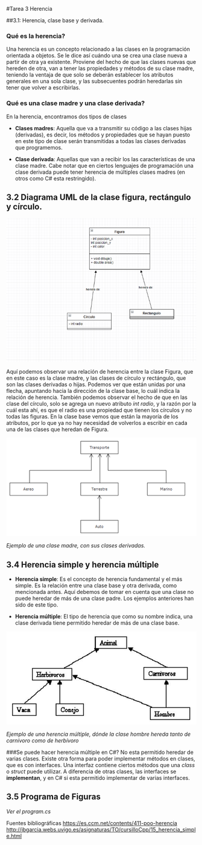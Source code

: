 #Tarea 3 Herencia

##3.1: Herencia, clase base y derivada.

### Qué es la herencia?
Una herencia es un concepto relacionado a las clases en la programación orientada a objetos. Se le dice así cuándo una se crea una clase nueva a partir de otra ya existente. Proviene del hecho de que las clases nuevas que hereden de otra, van a tener las propiedades y métodos  de su clase madre, teniendo la ventaja de que solo se deberán establecer los atributos generales en una sola clase, y las subsecuentes podrán heredarlas sin tener que volver a escribirlas.

### Qué es una clase madre y una clase derivada?
En la herencia, encontramos dos tipos de clases

*  **Clases madres**: Aquella que va a transmitir su código a las clases hijas (derivadas), es decir, los métodos y propiedades que se hayan puesto en este tipo de clase serán transmitidas a todas las clases derivadas que programemos.

* **Clase derivada**: Aquellas que van a recibir los las características de una clase madre. Cabe notar que en ciertos lenguajes de programación una clase derivada puede tener herencia de múltiples clases madres (en otros como C# esta restringido).

## 3.2 Diagrama UML de la clase figura, rectángulo y círculo.


![Ejemplo](./Images/UML.PNG)


Aquí podemos observar una relación de herencia entre la clase Figura, que en este caso es la clase madre, y las clases de círculo y rectángulo, que son las clases derivadas o hijas. Podemos ver que están unidas por una flecha, apuntando hacia la dirección de la clase base, lo cuál indica la relación de herencia. También podemos observar el hecho de que en las clase del círculo, solo se agrega un nuevo atributo *int radio*, y la razón por la cuál esta ahí, es que el radio es una propiedad que tienen los círculos y no todas las figuras.
En la clase base vemos que están la mayoría de los atributos, por lo que ya no hay necesidad de volverlos a escribir en cada una de las clases que heredan de Figura.


![Ejemplo](./Images/diagrama.png)


*Ejemplo de una clase madre, con sus clases derivadas.*

## 3.4 Herencia simple y herencia múltiple

* **Herencia simple**: Es el concepto de herencia fundamental y el más simple. Es la relación entre una clase base y otra derivada, como mencionada antes. Aquí debemos de tomar en cuenta que una clase no puede heredar de más de una clase padre. Los ejemplos anteriores han sido de este tipo.

* **Herencia múltiple**: El tipo de herencia que como su nombre indica, una clase derivada tiene permitido heredar de más de una clase base.


![Ejemplo](./Images/H01.JPG)


*Ejemplo de una herencia múltiple, dónde la clase hombre hereda tanto de carnívoro como de herbívoro*

###Se puede hacer herencia múltiple en C#?
No esta permitido heredar de varias clases. Existe otra forma para poder implementar métodos en clases, que es con interfaces. Una interfaz contiene ciertos métodos que una *class* o *struct* puede utilizar. A diferencia de otras clases, las interfaces se **implementan**, y en C# si esta permitido implementar de varias interfaces.

## 3.5 Programa de Figuras
*Ver el program.cs*

Fuentes bibliográficas
https://es.ccm.net/contents/411-poo-herencia
http://jbgarcia.webs.uvigo.es/asignaturas/TO/cursilloCpp/15_herencia_simple.html

